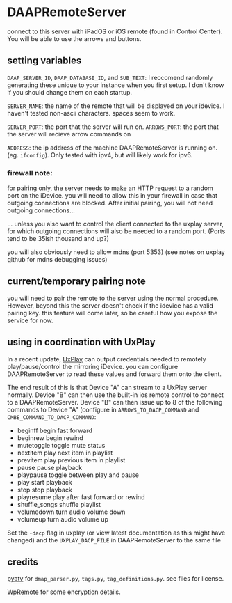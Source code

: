 # DAAPRemoteServer

connect to this server with iPadOS or iOS remote (found in Control Center). You will be able to use the arrows and buttons.

## setting variables
`DAAP_SERVER_ID`, `DAAP_DATABASE_ID`, and `SUB_TEXT`: I reccomend randomly generating these unique to your instance when you first setup. I don't know if you should change them on each startup.

`SERVER_NAME`: the name of the remote that will be displayed on your idevice. I haven't tested non-ascii characters. spaces seem to work.

`SERVER_PORT`: the port that the server will run on.
`ARROWS_PORT`: the port that the server will recieve arrow commands on

`ADDRESS`: the ip address of the machine DAAPRemoteServer is running on. (eg. `ifconfig`). Only tested with ipv4, but will likely work for ipv6.

### firewall note:
for pairing only, the server needs to make an HTTP request to a random port on the iDevice. you will need to allow this in your firewall in case that outgoing connections are blocked. After initial pairing, you will not need outgoing connections...

... unless you also want to control the client connected to the uxplay server, for which outgoing connections will also be needed to a random port. (Ports tend to be 35ish thousand and up?)

you will also obviously need to allow mdns (port 5353) (see notes on uxplay github for mdns debugging issues)


## current/temporary pairing note
you will need to pair the remote to the server using the normal procedure. However, beyond this the server doesn't check if the idevice has a valid pairing key. this feature will come later, so be careful how you expose the service for now.

## using in coordination with UxPlay

In a recent update, [UxPlay](https://github.com/FDH2/Uxplay) can output credentials needed to remotely play/pause/control the mirroring iDevice. you can configure DAAPRemoteServer to read these values and forward them onto the client.

The end result of this is that Device "A" can stream to a UxPlay server normally. Device "B" can then use the built-in ios remote control to connect to a DAAPRemoteServer. Device "B" can then issue up to 8 of the following commands to Device "A" (configure in `ARROWS_TO_DACP_COMMAND` and `CMBE_COMMAND_TO_DACP_COMMAND`:

- beginff 	begin fast forward
- beginrew 	begin rewind
- mutetoggle 	toggle mute status
- nextitem 	play next item in playlist
- previtem 	play previous item in playlist
- pause 	pause playback
- playpause 	toggle between play and pause
- play 	start playback
- stop 	stop playback
- playresume 	play after fast forward or rewind
- shuffle_songs 	shuffle playlist
- volumedown 	turn audio volume down
- volumeup 	turn audio volume up


Set the `-dacp` flag in uxplay (or view latest documentation as this might have changed) and the `UXPLAY_DACP_FILE` in DAAPRemoteServer to the same file 

## credits

[pyatv](https://pyatv.dev) for `dmap_parser.py`, `tags.py`, `tag_definitions.py`. see files for license.

[WpRemote](https://github.com/misenhower/WPRemote) for some encryption details.
